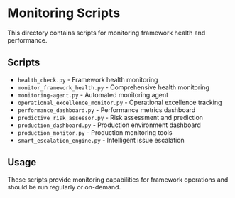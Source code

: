 # Monitoring Scripts

This directory contains scripts for monitoring framework health and performance.

## Scripts

- `health_check.py` - Framework health monitoring
- `monitor_framework_health.py` - Comprehensive health monitoring
- `monitoring-agent.py` - Automated monitoring agent
- `operational_excellence_monitor.py` - Operational excellence tracking
- `performance_dashboard.py` - Performance metrics dashboard
- `predictive_risk_assessor.py` - Risk assessment and prediction
- `production_dashboard.py` - Production environment dashboard
- `production_monitor.py` - Production monitoring tools
- `smart_escalation_engine.py` - Intelligent issue escalation

## Usage

These scripts provide monitoring capabilities for framework operations and should be run regularly or on-demand.